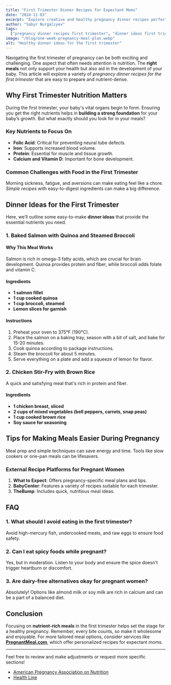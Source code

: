 ```yaml
---
title: "First Trimester Dinner Recipes for Expectant Moms"
date: "2024-11-03"
excerpt: "Explore creative and healthy pregnancy dinner recipes perfect for the first trimester."
author: "Sabyr Nurgaliyev"
tags:
  ["pregnancy dinner recipes first trimester", "dinner ideas first trimester", "pregnancy recipes first trimester", "pregnant meal"]
image: "/blog/one-week-pregnancy-meal-plan.webp"
alt: "Healthy dinner ideas for the first trimester"
---
```


Navigating the first trimester of pregnancy can be both exciting and challenging. One aspect that often needs attention is nutrition. The **right meals** not only support your health but also aid in the development of your baby. This article will explore a variety of _pregnancy dinner recipes for the first trimester_ that are easy to prepare and nutrient-dense.

## Why First Trimester Nutrition Matters
During the first trimester, your baby's vital organs begin to form. Ensuring you get the right nutrients helps in **building a strong foundation** for your baby’s growth. But what exactly should you look for in your meals?

### Key Nutrients to Focus On
- **Folic Acid**: Critical for preventing neural tube defects.
- **Iron**: Supports increased blood volume.
- **Protein**: Essential for muscle and tissue growth.
- **Calcium and Vitamin D**: Important for bone development.

### Common Challenges with Food in the First Trimester
Morning sickness, fatigue, and aversions can make eating feel like a chore. _Simple recipes_ with easy-to-digest ingredients can make a big difference.

## Dinner Ideas for the First Trimester
Here, we’ll outline some easy-to-make **dinner ideas** that provide the essential nutrients you need.

### 1. Baked Salmon with Quinoa and Steamed Broccoli
#### Why This Meal Works
Salmon is rich in omega-3 fatty acids, which are crucial for brain development. Quinoa provides protein and fiber, while broccoli adds folate and vitamin C.

#### Ingredients
- **1 salmon fillet**
- **1 cup cooked quinoa**
- **1 cup broccoli, steamed**
- **Lemon slices for garnish**

#### Instructions
1. Preheat your oven to 375°F (190°C).
2. Place the salmon on a baking tray, season with a bit of salt, and bake for 15-20 minutes.
3. Cook quinoa according to package instructions.
4. Steam the broccoli for about 5 minutes.
5. Serve everything on a plate and add a squeeze of lemon for flavor.

### 2. Chicken Stir-Fry with Brown Rice
A quick and satisfying meal that's rich in protein and fiber.

#### Ingredients
- **1 chicken breast, sliced**
- **2 cups of mixed vegetables (bell peppers, carrots, snap peas)**
- **1 cup cooked brown rice**
- **Soy sauce for seasoning**

## Tips for Making Meals Easier During Pregnancy
Meal prep and simple techniques can save energy and time. Tools like slow cookers or one-pan meals can be lifesavers.

### External Recipe Platforms for Pregnant Women
1. **What to Expect**: Offers pregnancy-specific meal plans and tips.
2. **BabyCenter**: Features a variety of recipes suitable for each trimester.
3. **TheBump**: Includes quick, nutritious meal ideas.

## FAQ
### 1. What should I avoid eating in the first trimester?
Avoid high-mercury fish, undercooked meats, and raw eggs to ensure food safety.

### 2. Can I eat spicy foods while pregnant?
Yes, but in moderation. Listen to your body and ensure the spice doesn't trigger heartburn or discomfort.

### 3. Are dairy-free alternatives okay for pregnant women?
Absolutely! Options like almond milk or soy milk are rich in calcium and can be a part of a balanced diet.

## Conclusion
Focusing on **nutrient-rich meals** in the first trimester helps set the stage for a healthy pregnancy. Remember, every bite counts, so make it wholesome and enjoyable. For more tailored meal options, consider services like **[PregnantMeal.com](https://pregnantmeal.com/)**, which offer personalized recipes for expectant moms.

---

Feel free to review and make adjustments or request more specific sections!

- [American Pregnancy Association on Nutrition](https://americanpregnancy.org/)
- [Health Line](https://www.healthline.com)
